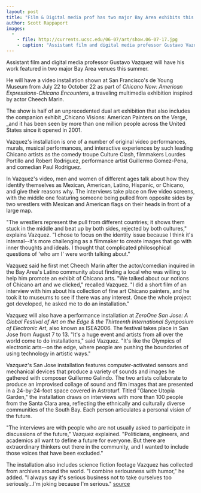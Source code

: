 ```yaml
---
layout: post
title: "Film & Digital media prof has two major Bay Area exhibits this summer"
author: Scott Rappaport
images:
  -
    - file: http://currents.ucsc.edu/06-07/art/show.06-07-17.jpg
    - caption: "Assistant film and digital media professor Gustavo Vazquez (left), and composer Guillermo Galindo will collaborate to produce a collage of sound and images at a global electronic arts festival in San Jose this August. Photo courtesy of Gustavo Vazquez"
---
```


Assistant film and digital media professor Gustavo Vazquez will have his work featured in two major Bay Area venues this summer.

He will have a video installation shown at San Francisco's de Young Museum from July 22 to October 22 as part of _Chicano Now: American Expressions-Chicano Encounters_, a traveling multimedia exhibition inspired by actor Cheech Marin.

The show is half of an unprecedented dual art exhibition that also includes the companion exhibit _Chicano Visions: American Painters on the Verge, _and it has been seen by more than one million people across the United States since it opened in 2001.

Vazquez's installation is one of a number of original video performances, murals, musical performances, and interactive experiences by such leading Chicano artists as the comedy troupe Culture Clash, filmmakers Lourdes Portillo and Robert Rodriguez, performance artist Guillermo Gomez-Pena, and comedian Paul Rodriguez.

In Vazquez's video, men and women of different ages talk about how they identify themselves as Mexican, American, Latino, Hispanic, or Chicano, and give their reasons why. The interviews take place on five video screens, with the middle one featuring someone being pulled from opposite sides by two wrestlers with Mexican and American flags on their heads in front of a large map.

"The wrestlers represent the pull from different countries; it shows them stuck in the middle and beat up by both sides, rejected by both cultures," explains Vazquez. "I chose to focus on the identity issue because I think it's internal--it's more challenging as a filmmaker to create images that go with inner thoughts and ideals. I thought that complicated philosophical questions of 'who am I' were worth talking about."

Vazquez said he first met Cheech Marin after the actor/comedian inquired in the Bay Area's Latino community about finding a local who was willing to help him promote an exhibit of Chicano arts. "We talked about our notions of Chicano art and we clicked," recalled Vazquez. "I did a short film of an interview with him about his collection of fine art Chicano painters, and he took it to museums to see if there was any interest. Once the whole project got developed, he asked me to do an installation."

Vazquez will also have a performance installation at _ZeroOne San Jose: A Global Festival of Art on the Edge & the Thirteenth International Symposium of Electronic Art_, also known as ISEA2006. The festival takes place in San Jose from August 7 to 13. "It's a huge event and artists from all over the world come to do installations," said Vazquez. "It's like the Olympics of electronic arts--on the edge, where people are pushing the boundaries of using technology in artistic ways."

Vazquez's San Jose installation features computer-activated sensors and mechanical devices that produce a variety of sounds and images he gathered with composer Guillermo Galindo. The two artists collaborate to produce an improvised collage of sound and film images that are presented in a 24-by-24-foot space covered in Astroturf. Titled "Glance Utopia Garden," the installation draws on interviews with more than 100 people from the Santa Clara area, reflecting the ethnically and culturally diverse communities of the South Bay. Each person articulates a personal vision of the future.

"The interviews are with people who are not usually asked to participate in discussions of the future," Vazquez explained. "Politicians, engineers, and academics all want to define a future for everyone. But there are extraordinary thinkers out there in the community, and I wanted to include those voices that have been excluded."

The installation also includes science fiction footage Vazquez has collected from archives around the world. "I combine seriousness with humor," he added. "I always say it's serious business not to take ourselves too seriously...I'm joking because I'm serious."
[source](http://www1.ucsc.edu/currents/06-07/07-17/vasquez.asp "Permalink to vasquez")
